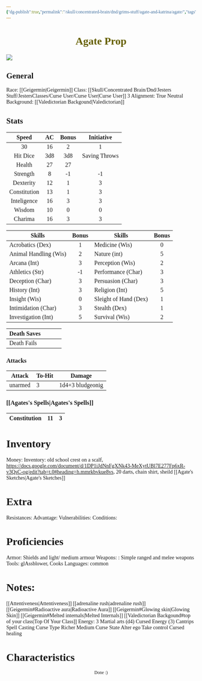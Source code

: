 ```yaml
---
{"dg-publish":true,"permalink":"/skull/concentrated-brain/dnd/grims-stuff/agate-and-katrina/agate/","tags":["Tagless"],"noteIcon":""}
---
```


<style id="Force_Custom_Fonts" type="text/css">@font-face{font-style:normal;font-family:"Merriweather";src:local("Merriweather")}@font-face{font-style:bolder;font-family:"Merriweather";src:local("Merriweather")}@font-face{font-style:normal;font-family:"Merriweather";src:local("Merriweather");unicode-range:U+0-FF,U+2E80-9FFF,U+F900-FAFF,U+FE30-FE4F,U+20000-2FA1F}@font-face{font-style:bolder;font-family:"Merriweather";src:local("Merriweather");unicode-range:U+0-FF,U+2E80-9FFF,U+F900-FAFF,U+FE30-FE4F,U+20000-2FA1F}@font-face{font-style:normal;font-family:"Merriweather";src:local("Merriweather");unicode-range:U+0-FF}@font-face{font-style:bolder;font-family:"Merriweather";src:local("Merriweather");unicode-range:U+0-FF}:not(pre):not(code):not(textarea):not(tt):not(kbd):not(samp):not(var){font-family:"Merriweather"!important}pre,code,textarea,tt,kbd,samp,var{font-family:monospace!important}pre *,code *,textarea *,tt *,kbd *,samp *,var *{font-family:monospace!important}</style>


# <center><span style="color:#666000">Agate Prop</span></center>

![](https://i.imgur.com/RPjC0b5.png)



## General
 Race:  [[Geigermin\|Geigermin]]
 Class: [[Skull/Concentrated Brain/Dnd/Jesters Stuff/JestersClasses/Curse User/Curse User\|Curse User]] 3
 Alignment: True Neutral
 Background:  [[Valedictorian Backgound\|Valedictorian]] 


## Stats

|    Speed     | AC  | Bonus |  Initiative   |
| :----------: | :-: | :---: | :-----------: |
|      30      |  16   |   2    |               1|
|   Hit Dice   |   3d8  |  3d8     | Saving Throws |
|    Health    |  27   | 27      |               |
|   Strength   |  8   |     -1  |        -1       |
|  Dexterity   |  12   |    1   |       3      |
| Constitution |   13  |   1    |        3       |
| Inteligence  | 16    |    3   |         3      |
|    Wisdom    |  10   |      0 |          0     |
|   Charima    |   16  |     3  |           3    |

| Skills                | Bonus | Skills                | Bonus |
| --------------------- | :---: | --------------------- | :---: |
| Acrobatics (Dex)      |  1     | Medicine (Wis)        |  0     |
| Animal Handling (Wis) |    2   | Nature (int)          |   5    |
| Arcana (Int)          |     3  | Perception (Wis)      |   2    |
| Athletics (Str)       |     -1  | Performance (Char)    |     3  |
| Deception (Char)      |      3 | Persuasion (Char)     |   3    |
| History (Int)         |     3  | Religion (Int)        |  5     |
| Insight (Wis)         |     0  | Sleight of Hand (Dex) | 1      |
| Intimidation (Char)   |     3  | Stealth (Dex)         |  1     |
| Investigation (Int)   |    5   | Survival (Wis)        |  2     |

| Death Saves  |     |     |     |
| ------------ | --- | --- | --- |
| Death Fails |     |     |     |
### Attacks

| Attack  | To-Hit | Damage           |
| ------- | ------ | ---------------- |
| unarmed | 3      | 1d4+3 bludgeonig |

### [[Agates's Spells\|Agates's Spells]]

| Constitution |   11  |   3  |
| ------------ | --- | --- |

# Inventory

Money: 
Inventory: old school crest on a scalf, https://docs.google.com/document/d/1DP1iJdNnFgXNk43-MeXytUBl7E277Fp6xR-v3QsC-og/edit?tab=t.0#heading=h.mmrkbvkue8vs, 20 darts, chain shirt, sheild
[[Agate's Sketches\|Agate's Sketches]]
# Extra
Resistances: 
Advantage: 
Vulnerabilities: 
Conditions: 
  

# Proficiencies
		
Armor:  Shields and light/ medium armour
Weapons: : Simple ranged and melee weapons
Tools:  glAssblower, Cooks
Languages: common

# Notes: 
[[Attentiveness\|Attentiveness]]
[[adrenaline rush\|adrenaline rush]]
[[Geigermin#Radioactive aura\|Radioactive Aura]] 
[[Geigermin#Glowing skin\|Glowing Skin]]
[[Geigermin#Melted internals\|Melted Internals]]
[[Valedictorian Backgound#top of your class\|Top Of Your Class]]
Energy: 3
Martial arts (d4)
Cursed Energy (3)
Cantrips
Spell Casting
Curse Type
	Richer Medium
Curse State
		Alter ego
Take control
Cursed healing




# Characteristics 










<center><sub>Done :)</sub></center>